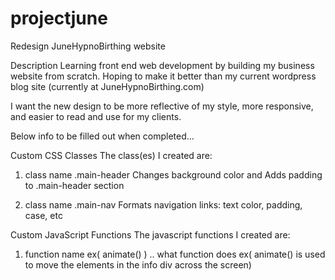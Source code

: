 # projectjune
Redesign JuneHypnoBirthing website

Description
Learning front end web development by building my business website from scratch. Hoping to make 
it better than my current wordpress blog site (currently at JuneHypnoBirthing.com)

I want the new design to be more reflective of my style, more responsive, and easier to read and 
use for my clients.



Below info to be filled out when completed...

Custom CSS Classes
The class(es) I created are:

1. class name  .main-header 
Changes background color and Adds padding to .main-header section 

2. class name .main-nav
Formats navigation links: text color, padding, case, etc

Custom JavaScript Functions
The javascript functions I created are:

1. function name ex( animate() )
.. what function does ex( animate() is used to move the elements in the info div across the screen)
